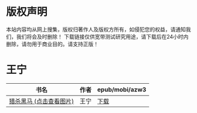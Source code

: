 # 版权声明

本站内容均从网上搜集，版权归著作人及版权方所有，如侵犯您的权益，请通知我们，我们将会及时删除！ 下载链接仅供宽带测试研究用途，请下载后在24小时内删除，请勿用于商业目的。请支持正版！

# 王宁

| 书名 | 作者 | epub/mobi/azw3 |
| --- | --- | --- |
| [猎杀黑马 (点击查看图片)](https://www.dushupai.com/attachment/2024/06/07/c331e0063a54eb2a.jpg) | 王宁 | [下载](https://url89.ctfile.com/f/31084289-1357038283-074510?p=8866) |
